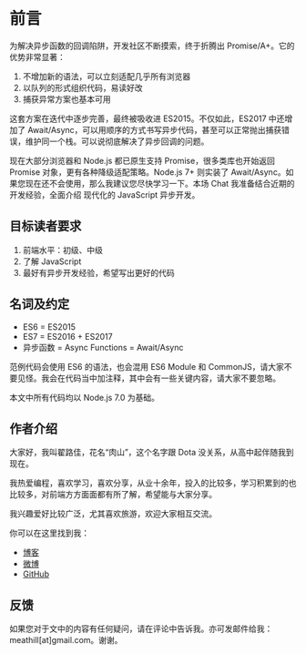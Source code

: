 前言
========

为解决异步函数的回调陷阱，开发社区不断摸索，终于折腾出 Promise/A+。它的优势非常显著：

1. 不增加新的语法，可以立刻适配几乎所有浏览器
2. 以队列的形式组织代码，易读好改
3. 捕获异常方案也基本可用

这套方案在迭代中逐步完善，最终被吸收进 ES2015。不仅如此，ES2017 中还增加了 Await/Async，可以用顺序的方式书写异步代码，甚至可以正常抛出捕获错误，维护同一个栈。可以说彻底解决了异步回调的问题。

现在大部分浏览器和 Node.js 都已原生支持 Promise，很多类库也开始返回 Promise 对象，更有各种降级适配策略。Node.js 7+ 则实装了 Await/Async。如果您现在还不会使用，那么我建议您尽快学习一下。本场 Chat 我准备结合近期的开发经验，全面介绍 现代化的 JavaScript 异步开发。

## 目标读者要求

1. 前端水平：初级、中级
2. 了解 JavaScript
3. 最好有异步开发经验，希望写出更好的代码

## 名词及约定

* ES6 = ES2015
* ES7 = ES2016 + ES2017
* 异步函数 = Async Functions = Await/Async

范例代码会使用 ES6 的语法，也会混用 ES6 Module 和 CommonJS，请大家不要见怪。我会在代码当中加注释，其中会有一些关键内容，请大家不要忽略。

本文中所有代码均以 Node.js 7.0 为基础。

## 作者介绍

大家好，我叫翟路佳，花名“肉山”，这个名字跟 Dota 没关系，从高中起伴随我到现在。

我热爱编程，喜欢学习，喜欢分享，从业十余年，投入的比较多，学习积累到的也比较多，对前端方方面面都有所了解，希望能与大家分享。

我兴趣爱好比较广泛，尤其喜欢旅游，欢迎大家相互交流。

你可以在这里找到我：

* [博客](http://blog.meathill.com)
* [微博](http://weibo.com/meathill)
* [GitHub](https://github.com/meathill)

## 反馈

如果您对于文中的内容有任何疑问，请在评论中告诉我。亦可发邮件给我：meathill[at]gmail.com。谢谢。